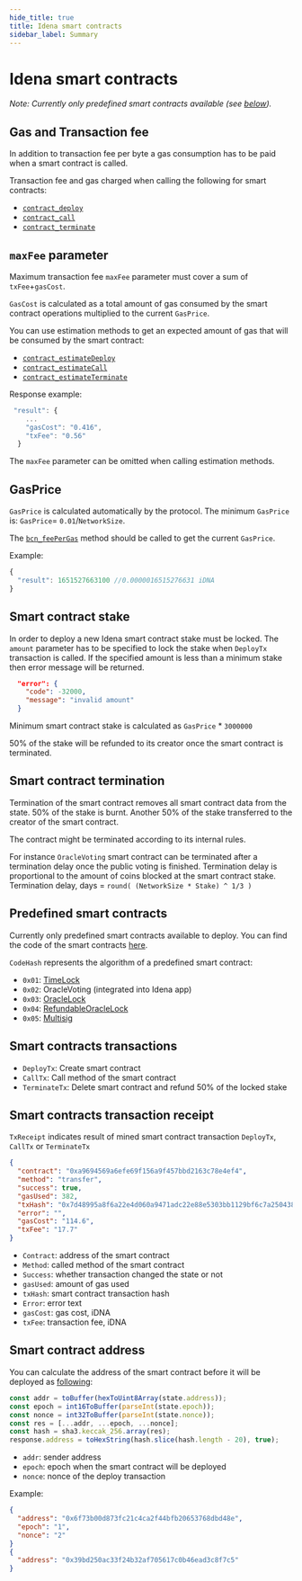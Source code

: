 ```yaml
---
hide_title: true
title: Idena smart contracts
sidebar_label: Summary
---
```


# Idena smart contracts

_Note: Currently only predefined smart contracts available (see [below](#predefined-smart-contracts))._

## Gas and Transaction fee

In addition to transaction fee per byte a gas consumption has to be paid when a smart contract is called.

Transaction fee and gas charged when calling the following for smart contracts:

- [`contract_deploy`](./smart-contracts-methods#contract_deploy-and-contract_estimatedeploy-methods)
- [`contract_call`](./smart-contracts-methods#contract_call-and-contract_estimatecall-methods)
- [`contract_terminate`](./smart-contracts-methods#contract_terminate-and-contract_estimateterminate-methods)

## `maxFee` parameter

Maximum transaction fee `maxFee` parameter must cover a sum of `txFee`+`gasCost`.

`GasCost` is calculated as a total amount of gas consumed by the smart contract operations multiplied to the current `GasPrice`.

You can use estimation methods to get an expected amount of gas that will be consumed by the smart contract:

- [`contract_estimateDeploy`](./smart-contracts-methods#contract_deploy-and-contract_estimatedeploy-methods)
- [`contract_estimateCall`](./smart-contracts-methods#contract_call-and-contract_estimatecall-methods)
- [`contract_estimateTerminate`](./smart-contracts-methods#contract_terminate-and-contract_estimateterminate-methods)

Response example:

```js
 "result": {
    ...
    "gasCost": "0.416",
    "txFee": "0.56"
  }
```

The `maxFee` parameter can be omitted when calling estimation methods.

## GasPrice

`GasPrice` is calculated automatically by the protocol. The minimum `GasPrice` is: `GasPrice`= `0.01`/`NetworkSize`.

The [`bcn_feePerGas`](#bcn_feePerGas-method) method should be called to get the current `GasPrice`.

Example:

```js
{
  "result": 1651527663100 //0.0000016515276631 iDNA
}
```

## Smart contract stake

In order to deploy a new Idena smart contract stake must be locked. The `amount` parameter has to be specified to lock the stake when `DeployTx` transaction is called. If the specified amount is less than a minimum stake then error message will be returned.

```json
  "error": {
    "code": -32000,
    "message": "invalid amount"
  }
```

Minimum smart contract stake is calculated as `GasPrice` \* `3000000`

50% of the stake will be refunded to its creator once the smart contract is terminated.

## Smart contract termination

Termination of the smart contract removes all smart contract data from the state. 50% of the stake is burnt. Another 50% of the stake transferred to the creator of the smart contract.

The contract might be terminated according to its internal rules.

For instance `OracleVoting` smart contract can be terminated after a termination delay once the public voting is finished. Termination delay is proportional to the amount of coins blocked at the smart contract stake. Termination delay, days = `round( (NetworkSize * Stake) ^ 1/3 )`

## Predefined smart contracts

Currently only predefined smart contracts available to deploy. You can find the code of the smart contracts [here](https://github.com/idena-network/idena-go/tree/master/vm/embedde).

`CodeHash` represents the algorithm of a predefined smart contract:

- `0x01`: [TimeLock](./time-lock)
- `0x02`: OracleVoting (integrated into Idena app)
- `0x03`: [OracleLock](./oracle-lock)
- `0x04`: [RefundableOracleLock](./refundable-oracle-lock)
- `0x05`: [Multisig](./multisig)

## Smart contracts transactions

- `DeployTx`: Create smart contract
- `CallTx`: Call method of the smart contract
- `TerminateTx`: Delete smart contract and refund 50% of the locked stake

## Smart contracts transaction receipt

`TxReceipt` indicates result of mined smart contract transaction `DeployTx`, `CallTx` or `TerminateTx`

```json
{
  "contract": "0xa9694569a6efe69f156a9f457bbd2163c78e4ef4",
  "method": "transfer",
  "success": true,
  "gasUsed": 382,
  "txHash": "0x7d48995a8f6a22e4d060a9471adc22e88e5303bb1129bf6c7a250438f370c5b5",
  "error": "",
  "gasCost": "114.6",
  "txFee": "17.7"
}
```

- `Contract`: address of the smart contract
- `Method`: called method of the smart contract
- `Success`: whether transaction changed the state or not
- `gasUsed`: amount of gas used
- `txHash`: smart contract transaction hash
- `Error`: error text
- `gasCost`: gas cost, iDNA
- `txFee`: transaction fee, iDNA

## Smart contract address

You can calculate the address of the smart contract before it will be deployed as [following](https://github.com/idena-network/idena-rpc/blob/master/src/Components/Contracts.js#L315):

```js
const addr = toBuffer(hexToUint8Array(state.address));
const epoch = int16ToBuffer(parseInt(state.epoch));
const nonce = int32ToBuffer(parseInt(state.nonce));
const res = [...addr, ...epoch, ...nonce];
const hash = sha3.keccak_256.array(res);
response.address = toHexString(hash.slice(hash.length - 20), true);
```

- `addr`: sender address
- `epoch`: epoch when the smart contract will be deployed
- `nonce`: nonce of the deploy transaction

Example:

```json
{
  "address": "0x6f73b00d873fc21c4ca2f44bfb20653768dbd48e",
  "epoch": "1",
  "nonce": "2"
}
{
  "address": "0x39bd250ac33f24b32af705617c0b46ead3c8f7c5"
}
```
